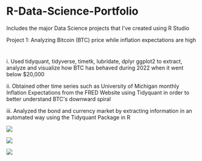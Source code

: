 # R-Data-Science-Portfolio
Includes the major Data Science projects that I've created using R Studio 


Project 1: Analyzing Bitcoin (BTC) price while inflation expectations are high
# 
i. Used tidyquant, tidyverse, timetk, lubridate, dplyr ggplot2 to extract, analyze and visualize how BTC has behaved during 2022 when it went below $20,000 

ii. Obtained other time series such as University of Michigan monthly Inflation Expectations from the FRED Website using Tidyquant in order to better understand BTC's downward spiral

iii. Analyzed the bond and currency market by extracting information in an automated way using the Tidyquant Package in R

![](https://github.com/lufebose/R-Data-Science-Portfolio/blob/fc494e85d7ebfeb2f161d94a9dcdcd467eea1696/images/btc_price.png)

![](https://github.com/lufebose/R-Data-Science-Portfolio/blob/82a8322c8d0a54b570c6162aa533cdb90ab65caa/images/infl_exp.png)

![](https://github.com/lufebose/R-Data-Science-Portfolio/blob/6a924f085f391ce8e9675cb8397ee9698b6f4958/images/dollar2022.png)
